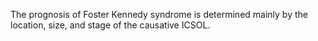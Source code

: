 The prognosis of Foster Kennedy syndrome is determined mainly by the location, size, and stage of the causative ICSOL.